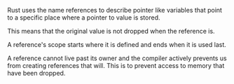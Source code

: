 Rust uses the name references to describe pointer like variables that point to a specific place where a pointer to value is stored.

This means that the original value is not dropped when the reference is.

A reference's scope starts where it is defined and ends when it is used last.

A reference cannot live past its owner and the compiler actively prevents us from creating references that will.
This is to prevent access to memory that have been dropped.